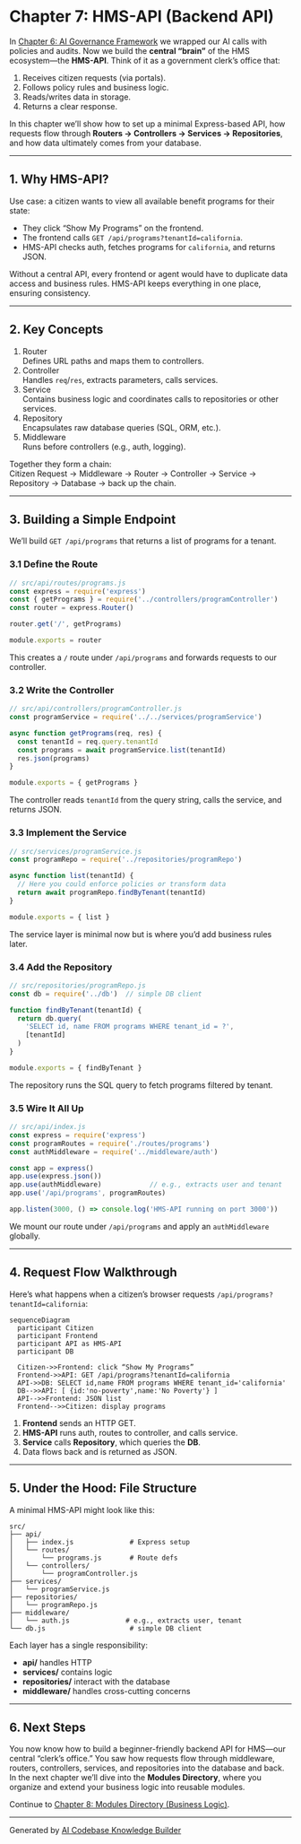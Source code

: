 # Chapter 7: HMS-API (Backend API)

In [Chapter 6: AI Governance Framework](06_ai_governance_framework_.md) we wrapped our AI calls with policies and audits. Now we build the **central “brain”** of the HMS ecosystem—the **HMS-API**. Think of it as a government clerk’s office that:

1. Receives citizen requests (via portals).  
2. Follows policy rules and business logic.  
3. Reads/writes data in storage.  
4. Returns a clear response.

In this chapter we’ll show how to set up a minimal Express-based API, how requests flow through **Routers → Controllers → Services → Repositories**, and how data ultimately comes from your database.

---

## 1. Why HMS-API?

Use case: a citizen wants to view all available benefit programs for their state:

- They click “Show My Programs” on the frontend.  
- The frontend calls `GET /api/programs?tenantId=california`.  
- HMS-API checks auth, fetches programs for `california`, and returns JSON.

Without a central API, every frontend or agent would have to duplicate data access and business rules. HMS-API keeps everything in one place, ensuring consistency.

---

## 2. Key Concepts

1. Router  
   Defines URL paths and maps them to controllers.  
2. Controller  
   Handles `req`/`res`, extracts parameters, calls services.  
3. Service  
   Contains business logic and coordinates calls to repositories or other services.  
4. Repository  
   Encapsulates raw database queries (SQL, ORM, etc.).  
5. Middleware  
   Runs before controllers (e.g., auth, logging).

Together they form a chain:  
Citizen Request → Middleware → Router → Controller → Service → Repository → Database → back up the chain.

---

## 3. Building a Simple Endpoint

We’ll build `GET /api/programs` that returns a list of programs for a tenant.

### 3.1 Define the Route

```js
// src/api/routes/programs.js
const express = require('express')
const { getPrograms } = require('../controllers/programController')
const router = express.Router()

router.get('/', getPrograms)

module.exports = router
```
This creates a `/` route under `/api/programs` and forwards requests to our controller.

### 3.2 Write the Controller

```js
// src/api/controllers/programController.js
const programService = require('../../services/programService')

async function getPrograms(req, res) {
  const tenantId = req.query.tenantId
  const programs = await programService.list(tenantId)
  res.json(programs)
}

module.exports = { getPrograms }
```
The controller reads `tenantId` from the query string, calls the service, and returns JSON.

### 3.3 Implement the Service

```js
// src/services/programService.js
const programRepo = require('../repositories/programRepo')

async function list(tenantId) {
  // Here you could enforce policies or transform data
  return await programRepo.findByTenant(tenantId)
}

module.exports = { list }
```
The service layer is minimal now but is where you’d add business rules later.

### 3.4 Add the Repository

```js
// src/repositories/programRepo.js
const db = require('../db')  // simple DB client

function findByTenant(tenantId) {
  return db.query(
    'SELECT id, name FROM programs WHERE tenant_id = ?', 
    [tenantId]
  )
}

module.exports = { findByTenant }
```
The repository runs the SQL query to fetch programs filtered by tenant.

### 3.5 Wire It All Up

```js
// src/api/index.js
const express = require('express')
const programRoutes = require('./routes/programs')
const authMiddleware = require('../middleware/auth')

const app = express()
app.use(express.json())
app.use(authMiddleware)            // e.g., extracts user and tenant
app.use('/api/programs', programRoutes)

app.listen(3000, () => console.log('HMS-API running on port 3000'))
```
We mount our route under `/api/programs` and apply an `authMiddleware` globally.

---

## 4. Request Flow Walkthrough

Here’s what happens when a citizen’s browser requests `/api/programs?tenantId=california`:

```mermaid
sequenceDiagram
  participant Citizen
  participant Frontend
  participant API as HMS-API
  participant DB

  Citizen->>Frontend: click “Show My Programs”
  Frontend->>API: GET /api/programs?tenantId=california
  API->>DB: SELECT id,name FROM programs WHERE tenant_id='california'
  DB-->>API: [ {id:'no-poverty',name:'No Poverty'} ]
  API-->>Frontend: JSON list
  Frontend-->>Citizen: display programs
```

1. **Frontend** sends an HTTP GET.  
2. **HMS-API** runs auth, routes to controller, and calls service.  
3. **Service** calls **Repository**, which queries the **DB**.  
4. Data flows back and is returned as JSON.

---

## 5. Under the Hood: File Structure

A minimal HMS-API might look like this:

```
src/
├── api/
│   ├── index.js              # Express setup
│   └── routes/
│       └── programs.js       # Route defs
│   └── controllers/
│       └── programController.js
├── services/
│   └── programService.js
├── repositories/
│   └── programRepo.js
├── middleware/
│   └── auth.js              # e.g., extracts user, tenant
└── db.js                     # simple DB client
```

Each layer has a single responsibility:  
- **api/** handles HTTP  
- **services/** contains logic  
- **repositories/** interact with the database  
- **middleware/** handles cross-cutting concerns  

---

## 6. Next Steps

You now know how to build a beginner-friendly backend API for HMS—our central “clerk’s office.” You saw how requests flow through middleware, routers, controllers, services, and repositories into the database and back. In the next chapter we’ll dive into the **Modules Directory**, where you organize and extend your business logic into reusable modules.

Continue to [Chapter 8: Modules Directory (Business Logic)](08_modules_directory__business_logic__.md).

---

Generated by [AI Codebase Knowledge Builder](https://github.com/The-Pocket/Tutorial-Codebase-Knowledge)
